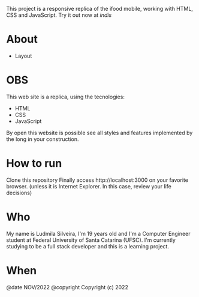 This project is a responsive replica of the ifood mobile, working with HTML, CSS and JavaScript. Try it out now at *indis*

# About
- Layout


# OBS
This web site is a replica, using the tecnologies:

- HTML
- CSS
- JavaScript

By open this website is possible see all styles and features implemented by the long in your construction.

# How to run
Clone this repository
Finally access http://localhost:3000 on your favorite browser. (unless it is Internet Explorer. In this case, review your life decisions)

# Who
My name is Ludmila Silveira, I'm 19 years old and I'm a Computer Engineer student at Federal University of Santa Catarina (UFSC). I'm currently studying to be a full stack developer and this is a learning project.

# When 
@date NOV/2022
@copyright Copyright (c) 2022